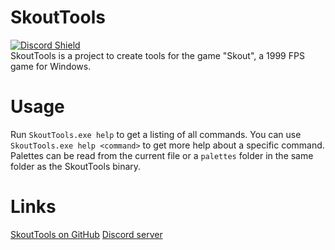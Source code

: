 # SkoutTools
[![Discord Shield](https://discordapp.com/api/guilds/1055611152085819443/widget.png?style=shield)](https://discord.gg/4eH4EDdUPD)  
SkoutTools is a project to create tools for the game "Skout", a 1999 FPS game for Windows.

# Usage
Run `SkoutTools.exe help` to get a listing of all commands. You can use `SkoutTools.exe help <command>` to get more help about a specific command.
Palettes can be read from the current file or a `palettes` folder in the same folder as the SkoutTools binary.

# Links
[SkoutTools on GitHub](https://github.com/Doom2fan/SkoutTools)
[Discord server](https://discord.gg/4eH4EDdUPD)